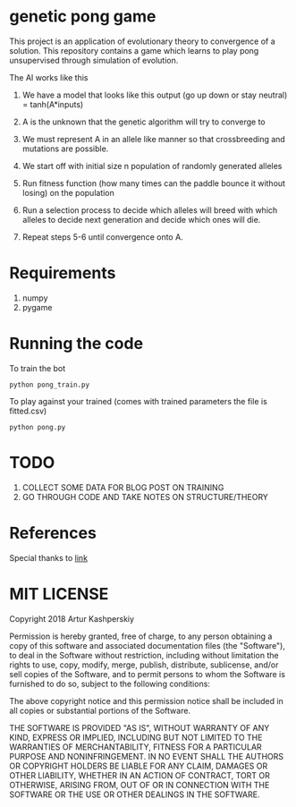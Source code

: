 # genetic pong game
This project is an application of evolutionary theory to convergence of a solution. This repository contains a game which learns to play pong unsupervised through simulation of evolution.

The AI works like this
1. We have a model that looks like this output (go up down or stay neutral) = tanh(A*inputs)

2. A is the unknown that the genetic algorithm will try to converge to

3. We must represent A in an allele like manner so that crossbreeding and mutations are possible.

4. We start off with initial size n population of randomly generated alleles

5. Run fitness function (how many times can the paddle bounce it without losing) on the population

6. Run a selection process to decide which alleles will breed with which alleles to decide next generation and decide which ones will die.

7. Repeat steps 5-6 until convergence onto A.

# Requirements

1. numpy
2. pygame

# Running the code
To train the bot
~~~
python pong_train.py
~~~

To play against your trained (comes with trained parameters the file is fitted.csv)
~~~
python pong.py
~~~
# TODO
1. COLLECT SOME DATA FOR BLOG POST ON TRAINING
2. GO THROUGH CODE AND TAKE NOTES ON STRUCTURE/THEORY

# References

Special thanks to [link](https://github.com/Sarthak-Rijal/goodpong "Sarthak Rijal original game code")

# MIT LICENSE
Copyright 2018 Artur Kashperskiy

Permission is hereby granted, free of charge, to any person obtaining a copy of this software and associated documentation files (the "Software"), to deal in the Software without restriction, including without limitation the rights to use, copy, modify, merge, publish, distribute, sublicense, and/or sell copies of the Software, and to permit persons to whom the Software is furnished to do so, subject to the following conditions:

The above copyright notice and this permission notice shall be included in all copies or substantial portions of the Software.

THE SOFTWARE IS PROVIDED "AS IS", WITHOUT WARRANTY OF ANY KIND, EXPRESS OR IMPLIED, INCLUDING BUT NOT LIMITED TO THE WARRANTIES OF MERCHANTABILITY, FITNESS FOR A PARTICULAR PURPOSE AND NONINFRINGEMENT. IN NO EVENT SHALL THE AUTHORS OR COPYRIGHT HOLDERS BE LIABLE FOR ANY CLAIM, DAMAGES OR OTHER LIABILITY, WHETHER IN AN ACTION OF CONTRACT, TORT OR OTHERWISE, ARISING FROM, OUT OF OR IN CONNECTION WITH THE SOFTWARE OR THE USE OR OTHER DEALINGS IN THE SOFTWARE.